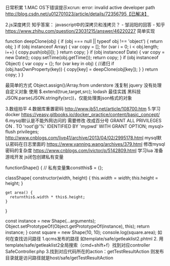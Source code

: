 日常积累
1.MAC OS下错误提示xcrun: error: invalid active developer path
http://blog.csdn.net/u012701023/article/details/72356795【已解决】


2.js深度拷贝
知乎答案：
javascript中的深拷贝和浅拷贝？ - 邹润阳的回答 - 知乎
https://www.zhihu.com/question/23031215/answer/46220227
简单实现

function deepClone(obj) {
    if (obj === null || typeof obj !== 'object') {
        return obj;
    }
    if (obj instanceof Array) {
        var copy = [];
        for (var i = 0; i < obj.length; i++) {
            copy.push(obj[i]);
        }
        return copy;
    }
    if (obj instanceof Date) {
        var copy = new Date();
        copy.setTime(obj.getTime());
        return copy;
    }
    if (obj instanceof Object) {
        var copy = {};
        for (var key in obj) { //递归 
            if (obj.hasOwnProperty(key)) {
                copy[key] = deepClone(obj[key]);
            }
        }
        return copy;
    }
}


最简单的方式 Object.assign()/Array.from
understore 浅复制
jquery 没有处理自定义对象 使用 $.extend(true,target,src);
lodash 最佳实践
黑科技 JSON.parse(JSON.stringify(src))，仅能处理类json格式的对象

3.数组拍平
4.数据库重置密码
http://www.jb51.net/article/108700.htm
5.学习docker
https://yeasy.gitbooks.io/docker_practice/content/basic_concept/
6.mysql默认是不能外网访问的 需要修改  改成百分号
GRANT ALL PRIVILEGES ON *.* TO 'root'@'%' IDENTIFIED BY 'mypwd' WITH GRANT OPTION;
mysql> flush privileges;
http://www.cnblogs.com/live41/archive/2013/04/02/2995178.html
mysql默认密码在日志里面的
https://www.yanning.wang/archives/379.html
修改mysql密码的复杂度 
https://www.cnblogs.com/ivictor/p/5142809.html
学习lua 准备游戏开发
js闭包创建私有变量

functionShape() {
  // 私有变量集constthis$ = {};

  classShape{
    constructor(width, height) {
      this$.width = width;
      this$.height = height;
    }

    get area() {
      returnthis$.width * this$.height;
    }
  }

  const instance = new Shape(...arguments);
  Object.setPrototypeOf(Object.getPrototypeOf(instance), this);
  return instance;
}
const square = new Shape(10, 10);
console.log(square.area);
如何在查找访问路径
1.qcms发布的路径 如template/safe/getleaklist2.phtml
2.
用template/safe/getleaklist2全局搜索（cmd+shift+f）找到对应controller
SafeController.php
3.找到对应代码所在的action：getTestResultAction
则发布目录就是访问路径就是host/safe/getTestResultAction